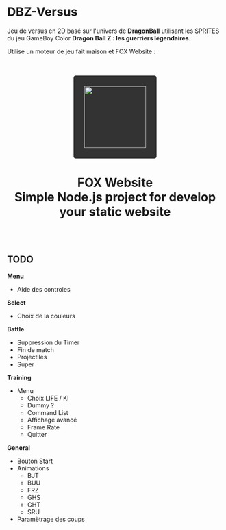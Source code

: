 # DBZ-Versus

Jeu de versus en 2D basé sur l'univers de __DragonBall__ utilisant les SPRITES du jeu GameBoy Color __Dragon Ball Z : les guerriers légendaires__.

Utilise un moteur de jeu fait maison et FOX Website :

<br/>
<br/>
<div align="center">
    <a href="https://fox-website.netlify.app" target="_blank">
        <img style="background-color: #333; padding: 25px; border-radius: 5px;" height="144" width="144" src="https://fox-website.netlify.app/assets/favicons/android-chrome-144x144.png">
    </a>
</div>
<div align="center">
    <h1>
        FOX Website<br/>
        Simple Node.js project for develop<br/>
        your static website
    </h1>
</div>
<br/>
<br/>

## TODO
__Menu__
* Aide des controles

__Select__
* Choix de la couleurs

__Battle__
* Suppression du Timer
* Fin de match
* Projectiles
* Super

__Training__
* Menu
    * Choix LIFE / KI
    * Dummy ?
    * Command List
    * Affichage avancé
    * Frame Rate
    * Quitter

__General__
* Bouton Start
* Animations
    * BJT
    * BUU
    * FRZ
    * GHS
    * GHT
    * SRU
* Paramètrage des coups